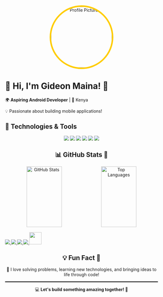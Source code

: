 <p align="center">
  <img src="https://avatars.githubusercontent.com/u/106425420?s=400&u=b085168d95d6f441cbfe03a5c8fc2a1bc05473b7&v=4" 
       alt="Profile Picture" width="200" style="border-radius: 50%; border: 5px solid #ffcc00;">
</p>

<!-- Introduction -->
<h1>👋 Hi, I'm Gideon Maina! 🚀</h1>
<p>🌍 <strong>Aspiring Android Developer</strong> | 📍 Kenya</p>
<p>💡 Passionate about building mobile applications!</p>

<!-- Technologies & Tools -->
<h2>🔧 Technologies & Tools</h2>
<p align="center">
  <img src="https://img.shields.io/badge/-Kotlin-0095D5?style=flat-square&logo=kotlin&logoColor=white">
  <img src="https://img.shields.io/badge/-Java-007396?style=flat-square&logo=java&logoColor=white">
  <img src="https://img.shields.io/badge/-Jetpack%20Compose-4285F4?style=flat-square&logo=jetpack-compose&logoColor=white">
  <img src="https://img.shields.io/badge/-Firebase-FFCA28?style=flat-square&logo=firebase&logoColor=white">
  <img src="https://img.shields.io/badge/-Git-F05032?style=flat-square&logo=git&logoColor=white">
  <img src="https://img.shields.io/badge/-GitHub-181717?style=flat-square&logo=github&logoColor=white">
</p>

<!-- GitHub Stats (Side-by-Side with Matching Height) -->
<h2 align="center">📊 GitHub Stats 🚀</h2>
<p align="center">
  <img src="https://github-readme-stats.vercel.app/api?username=Gmmaina&show_icons=true&theme=radical" 
       alt="GitHub Stats" width="48%" height="200">
  <img src="https://github-readme-stats.vercel.app/api/top-langs/?username=Gmmaina&layout=compact&theme=radical" 
       alt="Top Languages" width="48%" height="200">
</p>

<!-- Social Media Links with Icons -->
<a href="mailto:mutondogm@gmail.com">
    <img src="https://img.shields.io/badge/Gmail-D14836?style=for-the-badge&logo=gmail&logoColor=white">
  </a>
  <a href="https://twitter.com/big_brother254">
    <img src="https://img.shields.io/badge/Twitter-1DA1F2?style=for-the-badge&logo=twitter&logoColor=white">
  </a>
  <a href="https://linkedin.com/in/gideon-maina">
    <img src="https://img.shields.io/badge/LinkedIn-0077B5?style=for-the-badge&logo=linkedin&logoColor=white">
  </a>

   <a href="https://www.hackerrank.com/wizardkid">
    <img src="https://img.shields.io/badge/HackerRank-2EC866?style=for-the-badge&logo=hackerrank&logoColor=white">
  <a href="https://www.hackerrank.com/wizardkid"><img src="https://user-images.githubusercontent.com/17762967/42728663-26ebdb04-87dd-11e8-928f-fb01479a2ce1.png" width="40"></a>
</p>

<!-- Fun Fact -->
<h2 align="center">💡 Fun Fact 🎉</h2>
<p align="center">💙 I love solving problems, learning new technologies, and bringing ideas to life through code!</p>

<!-- Footer -->
<hr style="border: 1px solid #444;">
<p align="center">💻 <strong>Let's build something amazing together! 🚀</strong></p>
